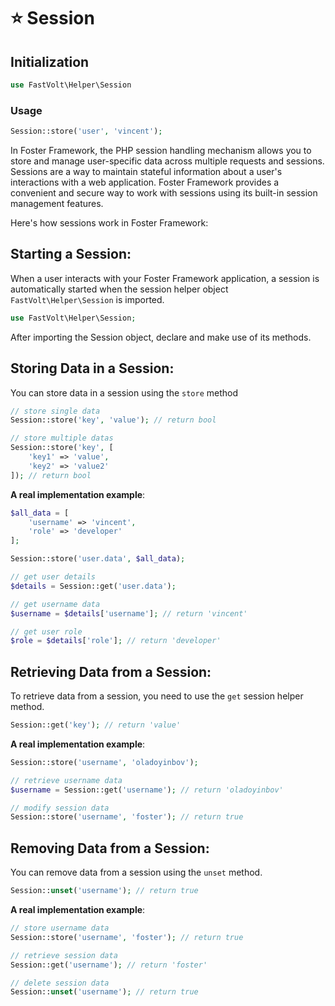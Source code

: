 # ⭐ Session

## Initialization

```php
use FastVolt\Helper\Session
```

### Usage

```php
Session::store('user', 'vincent');
```





In Foster Framework, the PHP session handling mechanism allows you to store and manage user-specific data across multiple requests and sessions. Sessions are a way to maintain stateful information about a user's interactions with a web application. Foster Framework provides a convenient and secure way to work with sessions using its built-in session management features.

Here's how sessions work in Foster Framework:

## Starting a Session:

When a user interacts with your Foster Framework application, a session is automatically started when the session helper object `FastVolt\Helper\Session` is imported.

```php
use FastVolt\Helper\Session;
```

After importing the Session object, declare and make use of its methods.

## Storing Data in a Session:

You can store data in a session using the `store` method

```php
// store single data
Session::store('key', 'value'); // return bool

// store multiple datas
Session::store('key', [
    'key1' => 'value',
    'key2' => 'value2'
]); // return bool
```

**A real implementation example**:

```php
$all_data = [
    'username' => 'vincent',
    'role' => 'developer'
];

Session::store('user.data', $all_data);

// get user details
$details = Session::get('user.data');

// get username data
$username = $details['username']; // return 'vincent'

// get user role
$role = $details['role']; // return 'developer'
```

## Retrieving Data from a Session:

To retrieve data from a session, you need to use the `get` session helper method.

```php
Session::get('key'); // return 'value'
```

**A real implementation example**:

```php
Session::store('username', 'oladoyinbov');

// retrieve username data
$username = Session::get('username'); // return 'oladoyinbov'
```

```php
// modify session data
Session::store('username', 'foster'); // return true
```

## Removing Data from a Session:

You can remove data from a session using the `unset` method.

```php
Session::unset('username'); // return true
```

**A real implementation example**:

```php
// store username data
Session::store('username', 'foster'); // return true

// retrieve session data
Session::get('username'); // return 'foster'

// delete session data
Session::unset('username'); // return true
```
